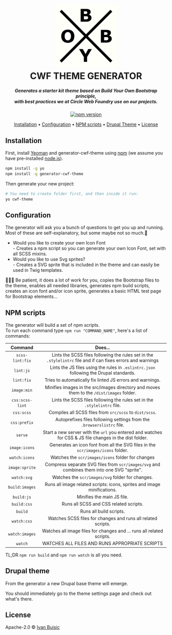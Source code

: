 <h1 align="center">
  <br>
  <img src="./byob.jpg" alt="BYOB" width="200">
  <br>
  CWF THEME GENERATOR
  <br>
</h1>

<h5 align="center">Generates a starter kit theme based on Build Your Own Bootstrap principle,<br> with best practices we at Circle Web Foundry use on our projects.</h5>

<p align="center"> 
<a href="https://badge.fury.io/js/generator-cwf-theme"><img src="https://badge.fury.io/js/generator-cwf-theme.svg" alt="npm version" height="18"></a>
</p>

<p align="center">
  <a href="#installation">Installation</a> •
  <a href="#config">Configuration</a> •
  <a href="#scripts">NPM scripts</a> •
  <a href="#theme">Drupal Theme</a> •
  <a href="#license">License</a>
</p>


<h2 id="installation">Installation</h2>

First, install [Yeoman](http://yeoman.io) and generator-cwf-theme using [npm](https://www.npmjs.com/) (we assume you have pre-installed [node.js](https://nodejs.org/)).

```bash
npm install -g yo
npm install -g generator-cwf-theme
```

Then generate your new project:

```bash
# You need to create folder first, and then inside it run:
yo cwf-theme
```
<h2 id="config">Configuration</h2>
<p>The generator will ask you a bunch of questions to get you up and running. Most of these are self-explanatory, but some maybe not so much.🤔</p>
<ul>
  <!-- <li>Name your theme?</li>
  <li>What's your theme machine name?</li>
  <li>What proxy should broweserync use? - this is to connect Browsersync to your local enviorment</li>
  <li>Copy Bootstrap SCSS to theme? - Since we build our own Bootstrap and you should too, you can select which BS SCSS files should be copied to your theme.</li>
  <li>Copy Bootstrap JS to theme? - To copy BS JS files to the theme or not, you can use a CDN</li>
  <li>Add our awesome mixins to Bootstrap? - Add a few mixins we think are usefull</li>
  <li>We like and use the slick slider, would you like to add it? - Gives you a free beer, nah - adds slick slider to the theme</li> -->
  <li>Would you like to create your own Icon Font<br> - Creates a npm script so you can generate your own Icon Font, set with all SCSS mixins.</li>
  <li>Would you like to use Svg sprites?<br> - Creates a SVG sprite that is included in the theme and can easily be used in Twig templates. </li>
</ul>
<p>🤘🤘🤘 Be patient, it does a lot of work for you, copies the Bootstrap files to the theme, enables all needed libraries, generates npm build scripts, creates an icon font and/or icon sprite, generates a basic HTML test page for Bootstrap elements...</p>
<h2 id="scripts">NPM scripts</h2>

<p>The generator will build a set of npm scripts. <br>
To run each command type <code>npm run "COMMAND_NAME"</code>, here's a list of commands:</p>

Command| Does...
:-----:|:-----:
`scss-lint:fix`|Lints the SCSS files following the rules set in the <code>.stylelintrc</code> file and if can fixes errors and warnings
`lint:js`| Lints the JS files using the rules in <code>.eslintrc.json</code> following the Drupal standards.
`lint:fix`| Tries to automatically fix linted JS errors and warnings.
`image:min`| Minifies images in the src/images directory and moves them to the <code>/dist/images</code> folder.
`css:scss-lint`| Lints the SCSS files following the rules set in the <code>.stylelintrc</code> file.
`css:scss`| Compiles all SCSS files from <code>src/scss</code> to <code>dist/scss</code>.
`css:prefix`| Autoprefixes files following settings from the <code>.browserslistrc</code> file.
`serve`| Start a new server with the <code>url</code> you entered and watches for CSS & JS file changes in the dist folder.
`image:icons`| Generates an icon font from all the SVG files in the <code>scr/images/icons</code> folder.
`watch:icons`| Watches the <code>scr/images/icons</code> folder for changes
`image:sprite`| Compress separate SVG files from <code>scr/images/svg</code> and combines them into one SVG "sprite".
`watch:svg`| Watches the <code>scr/images/svg</code> folder for changes.
`build:images`| Runs all image related scripts: icons, sprites and image minifications.
`build:js`| Minifies the main JS file.
`build:css`| Runs all SCSS and CSS related scripts.
`build`| Runs all build scripts.
`watch:css`| Watches SCSS files for changes and runs all related scripts.
`watch:images`| Watches all image files for changes and ... runs all related scripts.
`watch`| WATCHES ALL FILES AND RUNS APPROPRIATE SCRIPTS

<p>TL;DR <code>npm run build</code> and <code>npm run watch</code> is all you need.</p>

<h2 id="theme">Drupal theme</h2>

<p>From the generator a new Drupal base theme will emerge.</p>
<p>You should immediately go to the theme settings page and check out what's there.</p>


## License

Apache-2.0 © [Ivan Buisic]()


[npm-image]: https://badge.fury.io/js/generator-cwf-theme.svg
[npm-url]: https://npmjs.org/package/generator-cwf-theme
[travis-image]: https://travis-ci.org/ibuisic/generator-cwf-theme.svg?branch=master
[travis-url]: https://travis-ci.org/ibuisic/generator-cwf-theme
[daviddm-image]: https://david-dm.org/ibuisic/generator-cwf-theme.svg?theme=shields.io
[daviddm-url]: https://david-dm.org/ibuisic/generator-cwf-theme
